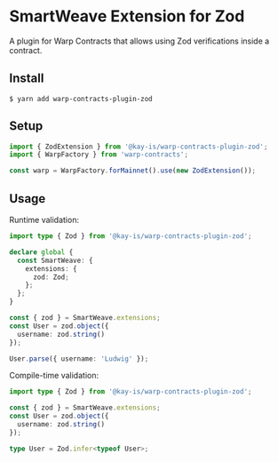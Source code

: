 # SmartWeave Extension for Zod

A plugin for Warp Contracts that allows using Zod verifications inside a contract.

## Install

    $ yarn add warp-contracts-plugin-zod

## Setup

```ts
import { ZodExtension } from '@kay-is/warp-contracts-plugin-zod';
import { WarpFactory } from 'warp-contracts';

const warp = WarpFactory.forMainnet().use(new ZodExtension());
```

## Usage

Runtime validation:

```ts
import type { Zod } from '@kay-is/warp-contracts-plugin-zod';

declare global {
  const SmartWeave: {
    extensions: {
      zod: Zod;
    };
  };
}

const { zod } = SmartWeave.extensions;
const User = zod.object({
  username: zod.string()
});

User.parse({ username: 'Ludwig' });
```

Compile-time validation:

```ts
import type { Zod } from '@kay-is/warp-contracts-plugin-zod';

const { zod } = SmartWeave.extensions;
const User = zod.object({
  username: zod.string()
});

type User = Zod.infer<typeof User>;
```
